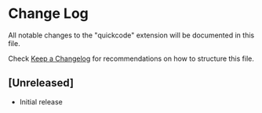 # Change Log
All notable changes to the "quickcode" extension will be documented in this file.

Check [Keep a Changelog](http://keepachangelog.com/) for recommendations on how to structure this file.

## [Unreleased]
- Initial release